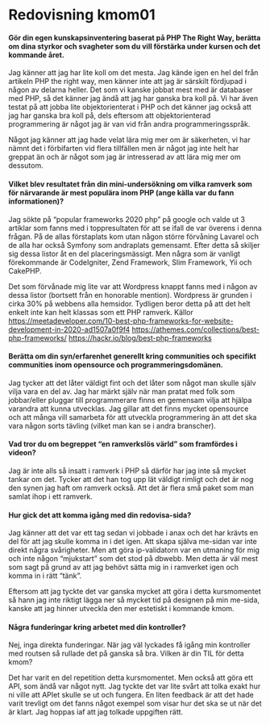 ---
---
Redovisning kmom01
=========================

#### Gör din egen kunskapsinventering baserat på PHP The Right Way, berätta om dina styrkor och svagheter som du vill förstärka under kursen och det kommande året.

Jag känner att jag har lite koll om det mesta. Jag kände igen en hel del från artikeln PHP the right way, men känner inte att jag är särskilt fördjupad i någon av delarna heller. Det som vi kanske jobbat mest med är databaser med PHP, så det känner jag ändå att jag har ganska bra koll på. Vi har även testat på att jobba lite objektorienterat i PHP och det känner jag också att jag har ganska bra koll på, dels eftersom att objektorienterad programmering är något jag är van vid från andra programmeringsspråk.

Något jag känner att jag hade velat lära mig mer om är säkerheten, vi har nämnt det i förbifarten vid flera tillfällen men är något jag inte helt har greppat än och är något som jag är intresserad av att lära mig mer om dessutom.


#### Vilket blev resultatet från din mini-undersökning om vilka ramverk som för närvarande är mest populära inom PHP (ange källa var du fann informationen)?

Jag sökte på “popular frameworks 2020 php” på google och valde ut 3 artiklar som fanns med i toppresultaten för att se ifall de var överens i denna frågan. På de allas förstaplats kom utan någon större förvåning Lavarel och de alla har också Symfony som andraplats gemensamt. Efter detta så skiljer sig dessa listor åt en del placeringsmässigt. Men några som är vanligt förekommande är CodeIgniter, Zend Framework, Slim Framework, Yii och CakePHP.

Det som förvånade mig lite var att Wordpress knappt fanns med i någon av dessa listor (bortsett från en honorable mention). Wordpress är grunden i cirka 30% på webbens alla hemsidor. Tydligen beror detta på att det helt enkelt inte kan helt klassas som ett PHP ramverk.
Källor
https://meetadeveloper.com/10-best-php-frameworks-for-website-development-in-2020-ad1507a0f9f4
https://athemes.com/collections/best-php-frameworks/
https://hackr.io/blog/best-php-frameworks

#### Berätta om din syn/erfarenhet generellt kring communities och specifikt communities inom opensource och programmeringsdomänen.

Jag tycker att det låter väldigt fint och det låter som något man skulle själv vilja vara en del av. Jag har märkt själv när man pratat med folk som jobbar/eller pluggar till programmerare finns en gemensam vilja att hjälpa varandra att kunna utvecklas. Jag gillar att det finns mycket opensource och att många vill samarbeta för att utveckla programmering än att det ska vara någon sorts tävling (vilket man kan se i andra branscher).

#### Vad tror du om begreppet “en ramverkslös värld” som framfördes i videon?

Jag är inte alls så insatt i ramverk i PHP så därför har jag inte så mycket tankar om det. Tycker att det han tog upp lät väldigt rimligt och det är nog den synen jag haft om ramverk också. Att det är flera små paket som man samlat ihop i ett ramverk.

#### Hur gick det att komma igång med din redovisa-sida?

Jag känner att det var ett tag sedan vi jobbade i anax och det har krävts en del för att jag skulle komma in i det igen. Att skapa själva me-sidan var inte direkt några svårigheter. Men att göra ip-validatorn var en utmaning för mig och inte någon “mjukstart” som det stod på dbwebb. Men detta är väl mest som sagt på grund av att jag behövt sätta mig in i ramverket igen och komma in i rätt “tänk”.

Eftersom att jag tyckte det var ganska mycket att göra i detta kursmomentet så hann jag inte riktigt lägga ner så mycket tid på designen på min me-sida, kanske att jag hinner utveckla den mer estetiskt i kommande kmom.

#### Några funderingar kring arbetet med din kontroller?

Nej, inga direkta funderingar. När jag väl lyckades få igång min kontroller med routsen så rullade det på ganska så bra.
Vilken är din TIL för detta kmom?

Det har varit en del repetition detta kursmomentet. Men också att göra ett API, som ändå var något nytt. Jag tyckte det var lite svårt att tolka exakt hur ni ville att APIet skulle se ut och fungera. En liten feedback är att det hade varit trevligt om det fanns något exempel som visar hur det ska se ut när det är klart. Jag hoppas iaf att jag tolkade uppgiften rätt.
